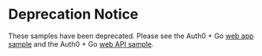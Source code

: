 # Deprecation Notice

These samples have been deprecated. Please see the Auth0 + Go [web app sample](https://github.com/auth0-samples/auth0-golang-web-app) and the Auth0 + Go [web API sample](https://github.com/auth0-samples/auth0-golang-web-api).
